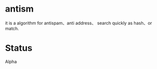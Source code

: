 antism
=========

it is  a algorithm for antispam、anti address、 search quickly as hash、or match.   

Status
===
Alpha

